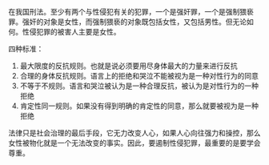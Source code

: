 在我国刑法。至少有两个与性侵犯有关的犯罪，一个是强奸罪，一个是强制猥亵罪。强奸的对象是女性，而强制猥亵的对象既包括女性，又包括男性。但无论如何。性侵犯罪的被害人主要是女性。

四种标准：

1. 最大限度的反抗规则。也就是说必须要用尽身体最大的力量来进行反抗
2. 合理的身体反抗规则。语言上的拒绝和哭泣不能被视为是一种对性行为的同意
3. 不等于不规则。语言和哭泣被认为是一种合理反抗，被认为是对性行为的一种拒绝
4. 肯定性同一规则。如果没有得到明确的肯定性的同意，那么就要被视为是一种拒绝

法律只是社会治理的最后手段，它无力改变人心，如果人心向往强力和操控，那么女性被物化就是一个无法改变的事实。因此，要遏制性侵犯罪，最重要的是要学会尊重。